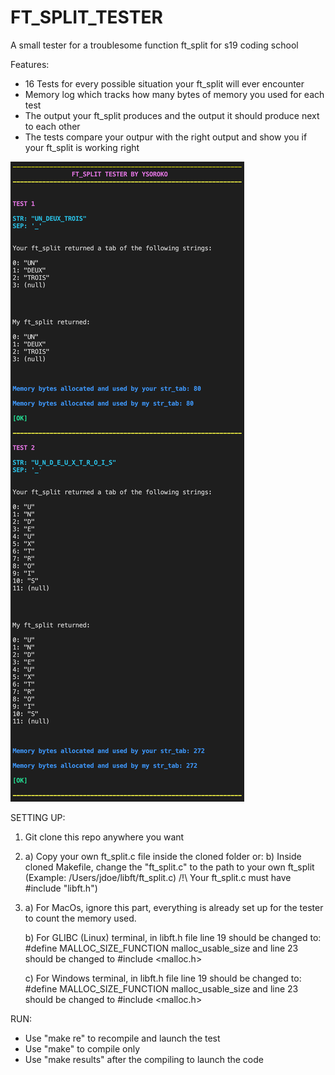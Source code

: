 # FT_SPLIT_TESTER
A small tester for a troublesome function ft_split for s19 coding school



Features:
- 16 Tests for every possible situation your ft_split will ever encounter
- Memory log which tracks how many bytes of memory you used for each test
- The output your ft_split produces and the output it should produce next to each other
- The tests compare your outpur with the right output and show you if your ft_split is working right

![](Images/img.png)


SETTING UP:
1) Git clone this repo anywhere you want


2) a) Copy your own ft_split.c file inside the cloned folder or:
   b) Inside cloned Makefile, change the "ft_split.c" to the path to your own ft_split (Example: /Users/jdoe/libft/ft_split.c)
   /!\ Your ft_split.c must have #include "libft.h")
   
   
3) a) For MacOs, ignore this part, everything is already set up for the tester to count the memory used.

   b) For GLIBC (Linux) terminal, in libft.h file line 19 should be changed to: #define MALLOC_SIZE_FUNCTION malloc_usable_size 
      and line 23 should be changed to #include <malloc.h>
      
   c) For Windows terminal, in libft.h file line 19 should be changed to: #define MALLOC_SIZE_FUNCTION malloc_usable_size
      and line 23 should be changed to #include <malloc.h>
      

RUN:
- Use "make re" to recompile and launch the test
- Use "make" to compile only
- Use "make results" after the compiling to launch the code
